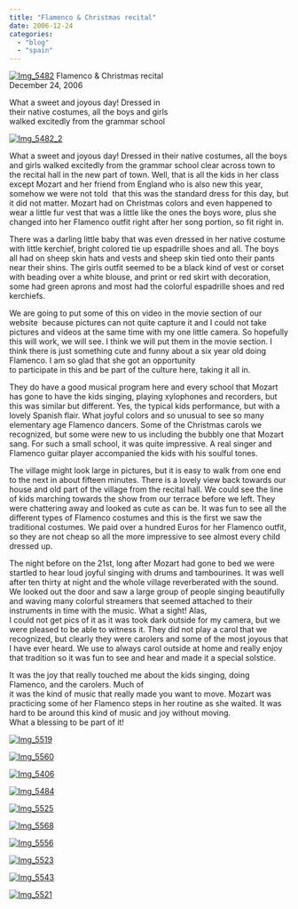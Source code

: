 ```yaml
---
title: "Flamenco & Christmas recital"
date: 2006-12-24
categories: 
  - "blog"
  - "spain"
---
```


 [![Img_5482](https://pub-ac94b3f306b24c0dba4238943c97f2e1.r2.dev/2008/04/20/img_5482.png "Img_5482")](https://pub-ac94b3f306b24c0dba4238943c97f2e1.r2.dev/photos/uncategorized/2008/04/20/img_5482.png) Flamenco & Christmas recital  
December 24, 2006

What a sweet and joyous day! Dressed in  
their native costumes, all the boys and girls  
walked excitedly from the grammar school

<!--more-->

[![Img_5482_2](https://pub-ac94b3f306b24c0dba4238943c97f2e1.r2.dev/2008/04/20/img_5482_2.png "Img_5482_2")](https://pub-ac94b3f306b24c0dba4238943c97f2e1.r2.dev/photos/uncategorized/2008/04/20/img_5482_2.png)

What a sweet and joyous day! Dressed in their native costumes, all the boys and girls walked excitedly from the grammar school clear across town to the recital hall in the new part of town. Well, that is all the kids in her class except Mozart and her friend from England who is also new this year, somehow we were not told  that this was the standard dress for this day, but it did not matter. Mozart had on Christmas colors and even happened to wear a little fur vest that was a little like the ones the boys wore, plus she changed into her Flamenco outfit right after her song portion, so fit right in.

There was a darling little baby that was even dressed in her native costume with little kerchief, bright colored tie up espadrille shoes and all. The boys all had on sheep skin hats and vests and sheep skin tied onto their pants near their shins. The girls outfit seemed to be a black kind of vest or corset with beading over a white blouse, and print or red skirt with decoration, some had green aprons and most had the colorful espadrille shoes and red kerchiefs.

We are going to put some of this on video in the movie section of our website  because pictures can not quite capture it and I could not take pictures and videos at the same time with my one little camera. So hopefully this will work, we will see. I think we will put them in the movie section. I think there is just something cute and funny about a six year old doing Flamenco. I am so glad that she got an opportunity  
to participate in this and be part of the culture here, taking it all in.

They do have a good musical program here and every school that Mozart has gone to have the kids singing, playing xylophones and recorders, but this was similar but different. Yes, the typical kids performance, but with a lovely Spanish flair. What joyful colors and so unusual to see so many elementary age Flamenco dancers. Some of the Christmas carols we recognized, but some were new to us including the bubbly one that Mozart sang. For such a small school, it was quite impressive. A real singer and Flamenco guitar player accompanied the kids with his soulful tones.

The village might look large in pictures, but it is easy to walk from one end to the next in about fifteen minutes. There is a lovely view back towards our house and old part of the village from the recital hall. We could see the line of kids marching towards the show from our terrace before we left. They were chattering away and looked as cute as can be. It was fun to see all the different types of Flamenco costumes and this is the first we saw the traditional costumes. We paid over a hundred Euros for her Flamenco outfit, so they are not cheap so all the more impressive to see almost every child dressed up.

The night before on the 21st, long after Mozart had gone to bed we were startled to hear loud joyful singing with drums and tambourines. It was well after ten thirty at night and the whole village reverberated with the sound. We looked out the door and saw a large group of people singing beautifully and waving many colorful streamers that seemed attached to their instruments in time with the music. What a sight! Alas,  
I could not get pics of it as it was took dark outside for my camera, but we were pleased to be able to witness it. They did not play a carol that we recognized, but clearly they were carolers and some of the most joyous that I have ever heard. We use to always carol outside at home and really enjoy that tradition so it was fun to see and hear and made it a special solstice.

It was the joy that really touched me about the kids singing, doing Flamenco, and the carolers. Much of  
it was the kind of music that really made you want to move. Mozart was practicing some of her Flamenco steps in her routine as she waited. It was hard to be around this kind of music and joy without moving.  
What a blessing to be part of it!

[![Img_5519](https://pub-ac94b3f306b24c0dba4238943c97f2e1.r2.dev/2008/04/20/img_5519.png "Img_5519")](https://pub-ac94b3f306b24c0dba4238943c97f2e1.r2.dev/photos/uncategorized/2008/04/20/img_5519.png)

[![Img_5560](https://pub-ac94b3f306b24c0dba4238943c97f2e1.r2.dev/2008/04/20/img_5560.png "Img_5560")](https://pub-ac94b3f306b24c0dba4238943c97f2e1.r2.dev/photos/uncategorized/2008/04/20/img_5560.png)

[![Img_5406](https://pub-ac94b3f306b24c0dba4238943c97f2e1.r2.dev/2008/04/20/img_5406.png "Img_5406")](https://pub-ac94b3f306b24c0dba4238943c97f2e1.r2.dev/photos/uncategorized/2008/04/20/img_5406.png)

[![Img_5484](https://pub-ac94b3f306b24c0dba4238943c97f2e1.r2.dev/2008/04/20/img_5484.png "Img_5484")](https://pub-ac94b3f306b24c0dba4238943c97f2e1.r2.dev/photos/uncategorized/2008/04/20/img_5484.png)

[![Img_5525](https://pub-ac94b3f306b24c0dba4238943c97f2e1.r2.dev/2008/04/20/img_5525.png "Img_5525")](https://pub-ac94b3f306b24c0dba4238943c97f2e1.r2.dev/photos/uncategorized/2008/04/20/img_5525.png)

  

[![Img_5568](https://pub-ac94b3f306b24c0dba4238943c97f2e1.r2.dev/2008/04/20/img_5568.png "Img_5568")](https://pub-ac94b3f306b24c0dba4238943c97f2e1.r2.dev/photos/uncategorized/2008/04/20/img_5568.png)

[![Img_5556](https://pub-ac94b3f306b24c0dba4238943c97f2e1.r2.dev/2008/04/20/img_5556.png "Img_5556")](https://pub-ac94b3f306b24c0dba4238943c97f2e1.r2.dev/photos/uncategorized/2008/04/20/img_5556.png)

[![Img_5523](https://pub-ac94b3f306b24c0dba4238943c97f2e1.r2.dev/2008/04/20/img_5523.png "Img_5523")](https://pub-ac94b3f306b24c0dba4238943c97f2e1.r2.dev/photos/uncategorized/2008/04/20/img_5523.png)

[![Img_5543](https://pub-ac94b3f306b24c0dba4238943c97f2e1.r2.dev/2008/04/20/img_5543.png "Img_5543")](https://pub-ac94b3f306b24c0dba4238943c97f2e1.r2.dev/photos/uncategorized/2008/04/20/img_5543.png)

[![Img_5521](https://pub-ac94b3f306b24c0dba4238943c97f2e1.r2.dev/2008/04/20/img_5521.png "Img_5521")](https://pub-ac94b3f306b24c0dba4238943c97f2e1.r2.dev/photos/uncategorized/2008/04/20/img_5521.png)
